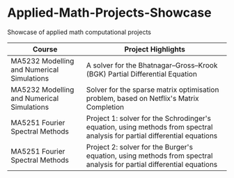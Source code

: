 # Applied-Math-Projects-Showcase
Showcase of applied math computational projects

| Course | Project Highlights |
| ----------- | ----------- |
| MA5232 Modelling and Numerical Simulations | A solver for the Bhatnagar–Gross–Krook (BGK) Partial Differential Equation |
| MA5232 Modelling and Numerical Simulations | Solver for the sparse matrix optimisation problem, based on Netflix's Matrix Completion |
| MA5251 Fourier Spectral Methods | Project 1: solver for the Schrodinger's equation, using methods from spectral analysis for partial differential equations |
| MA5251 Fourier Spectral Methods | Project 2: solver for the Burger's equation, using methods from spectral analysis for partial differential equations |

